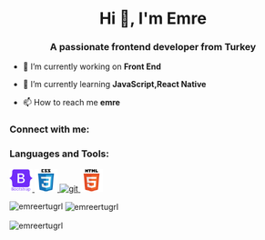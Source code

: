 <h1 align="center">Hi 👋, I'm Emre</h1>
<h3 align="center">A passionate frontend developer from Turkey</h3>

- 🔭 I’m currently working on **Front End**

- 🌱 I’m currently learning **JavaScript,React Native**

- 📫 How to reach me **emre**

<h3 align="left">Connect with me:</h3>
<p align="left">
</p>

<h3 align="left">Languages and Tools:</h3>
<p align="left"> <a href="https://getbootstrap.com" target="_blank" rel="noreferrer"> <img src="https://raw.githubusercontent.com/devicons/devicon/master/icons/bootstrap/bootstrap-plain-wordmark.svg" alt="bootstrap" width="40" height="40"/> </a> <a href="https://www.w3schools.com/css/" target="_blank" rel="noreferrer"> <img src="https://raw.githubusercontent.com/devicons/devicon/master/icons/css3/css3-original-wordmark.svg" alt="css3" width="40" height="40"/> </a> <a href="https://git-scm.com/" target="_blank" rel="noreferrer"> <img src="https://www.vectorlogo.zone/logos/git-scm/git-scm-icon.svg" alt="git" width="40" height="40"/> </a> <a href="https://www.w3.org/html/" target="_blank" rel="noreferrer"> <img src="https://raw.githubusercontent.com/devicons/devicon/master/icons/html5/html5-original-wordmark.svg" alt="html5" width="40" height="40"/> </a> </p>

<p><img align="left" src="https://github-readme-stats.vercel.app/api/top-langs?username=emreertugrl&show_icons=true&locale=en&layout=compact" alt="emreertugrl" /></p>

<p>&nbsp;<img align="center" src="https://github-readme-stats.vercel.app/api?username=emreertugrl&show_icons=true&locale=en" alt="emreertugrl" /></p>

<p><img align="center" src="https://github-readme-streak-stats.herokuapp.com/?user=emreertugrl&" alt="emreertugrl" /></p>
